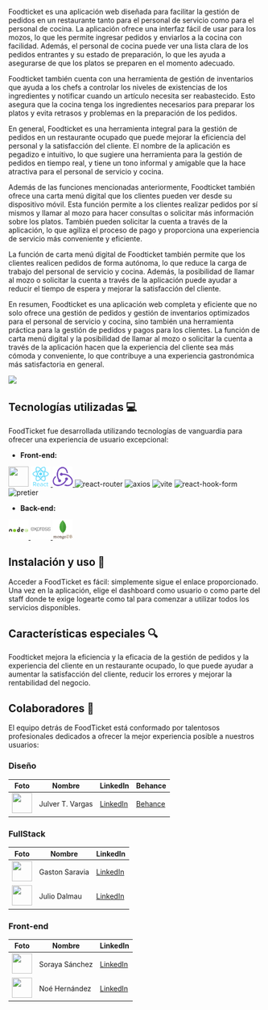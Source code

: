 Foodticket es una aplicación web diseñada para facilitar la gestión de pedidos en un restaurante tanto para el personal de servicio como para el personal de cocina. La aplicación ofrece una interfaz fácil de usar para los mozos, lo que les permite ingresar pedidos y enviarlos a la cocina con facilidad. Además, el personal de cocina puede ver una lista clara de los pedidos entrantes y su estado de preparación, lo que les ayuda a asegurarse de que los platos se preparen en el momento adecuado.

Foodticket también cuenta con una herramienta de gestión de inventarios que ayuda a los chefs a controlar los niveles de existencias de los ingredientes y notificar cuando un artículo necesita ser reabastecido. Esto asegura que la cocina tenga los ingredientes necesarios para preparar los platos y evita retrasos y problemas en la preparación de los pedidos.

En general, Foodticket es una herramienta integral para la gestión de pedidos en un restaurante ocupado que puede mejorar la eficiencia del personal y la satisfacción del cliente. El nombre de la aplicación es pegadizo e intuitivo, lo que sugiere una herramienta para la gestión de pedidos en tiempo real, y tiene un tono informal y amigable que la hace atractiva para el personal de servicio y cocina.

Además de las funciones mencionadas anteriormente, Foodticket también ofrece una carta menú digital que los clientes pueden ver desde su dispositivo móvil. Esta función permite a los clientes realizar pedidos por sí mismos y llamar al mozo para hacer consultas o solicitar más información sobre los platos. También pueden solicitar la cuenta a través de la aplicación, lo que agiliza el proceso de pago y proporciona una experiencia de servicio más conveniente y eficiente.

La función de carta menú digital de Foodticket también permite que los clientes realicen pedidos de forma autónoma, lo que reduce la carga de trabajo del personal de servicio y cocina. Además, la posibilidad de llamar al mozo o solicitar la cuenta a través de la aplicación puede ayudar a reducir el tiempo de espera y mejorar la satisfacción del cliente.

En resumen, Foodticket es una aplicación web completa y eficiente que no solo ofrece una gestión de pedidos y gestión de inventarios optimizados para el personal de servicio y cocina, sino también una herramienta práctica para la gestión de pedidos y pagos para los clientes. La función de carta menú digital y la posibilidad de llamar al mozo o solicitar la cuenta a través de la aplicación hacen que la experiencia del cliente sea más cómoda y conveniente, lo que contribuye a una experiencia gastronómica más satisfactoria en general.

<img src="https://drive.google.com/file/d/1RvafYzDmyeFHghLs2HT4mX4lpPPis0QT/view?usp=sharing" height="300" width="auto"/>

## Tecnologías utilizadas 💻

FoodTicket fue desarrollada utilizando tecnologías de vanguardia para ofrecer una experiencia de usuario excepcional:

- **Front-end:**


<img src="https://cdn.jsdelivr.net/gh/devicons/devicon/icons/javascript/javascript-original.svg" width="40" height="40"/> <a href="https://reactjs.org/" target="_blank" rel="noreferrer"> <img src="https://raw.githubusercontent.com/devicons/devicon/master/icons/react/react-original-wordmark.svg" alt="react" width="40" height="40"/> </a> <a href="https://redux.js.org" target="_blank" rel="noreferrer"> <img src="https://raw.githubusercontent.com/devicons/devicon/master/icons/redux/redux-original.svg" alt="redux" width="40" height="40"/> </a> <img src="https://res.cloudinary.com/axiever/image/upload/v1678117833/descargar_1_m83ocn.svg" alt="react-router" width="40" height="40"/> <img src="https://res.cloudinary.com/axiever/image/upload/v1678118395/descargar_2_uymmsz.svg" alt="axios" width="40" height="40"/> <img src="https://res.cloudinary.com/axiever/image/upload/v1678118577/descargar_3_f8bdyd.svg" alt="vite" width="40" height="40"/> <img src="https://res.cloudinary.com/axiever/image/upload/v1678118769/descargar_4_lfn6sa.svg" alt="react-hook-form" width="40" height="40"/> <img src="https://res.cloudinary.com/axiever/image/upload/v1678119234/descargar_5_vknrwc.svg" alt="pretier" width="40" height="40"/>


- **Back-end:** 

<a href="https://nodejs.org" target="_blank" rel="noreferrer"> <img src="https://raw.githubusercontent.com/devicons/devicon/master/icons/nodejs/nodejs-original-wordmark.svg" alt="nodejs" width="40" height="40"/> </a>    <a href="https://expressjs.com" target="_blank" rel="noreferrer"> <img src="https://raw.githubusercontent.com/devicons/devicon/master/icons/express/express-original-wordmark.svg" alt="express" width="40" height="40"/> </a>  <a href="https://www.mongodb.com/" target="_blank" rel="noreferrer"> <img src="https://raw.githubusercontent.com/devicons/devicon/master/icons/mongodb/mongodb-original-wordmark.svg" alt="mongodb" width="40" height="40"/> </a>


## Instalación y uso 📲

Acceder a FoodTicket es fácil: simplemente sigue el enlace proporcionado. Una vez en la aplicación, elige el dashboard como usuario o como parte del staff donde te exige logearte como tal para comenzar a utilizar todos los servicios disponibles.

## Características especiales 🔍

Foodticket mejora la eficiencia y la eficacia de la gestión de pedidos y la experiencia del cliente en un restaurante ocupado, lo que puede ayudar a aumentar la satisfacción del cliente, reducir los errores y mejorar la rentabilidad del negocio.

## Colaboradores 👥

El equipo detrás de FoodTicket está conformado por talentosos profesionales dedicados a ofrecer la mejor experiencia posible a nuestros usuarios:

### Diseño
| Foto | Nombre | LinkedIn | Behance |
|------|--------|----------|---------|
| <img src="https://ca.slack-edge.com/T02KS88FB0E-U04MMHAS1EF-cf5323f0e1b6-512" width="40" height="40"/> | Julver T. Vargas | <a href="">LinkedIn</a> | <a href="">Behance</a> |


### FullStack
| Foto | Nombre | LinkedIn |
|------|--------|----------|
| <img src="https://ca.slack-edge.com/T02KS88FB0E-U04S91RAA6R-0803ec4abeb8-512" width="40" height="40"/> | Gaston Saravia | <a href="https://www.linkedin.com/in/gaston-saravia/">LinkedIn</a> | 
| <img src="https://ca.slack-edge.com/T02KS88FB0E-U04SHK0FYVB-df7871ce551a-512" width="40" height="40"/> | Julio Dalmau | <a href="https://www.linkedin.com/in/juliodalmau/">LinkedIn</a> |

### Front-end
| Foto | Nombre | LinkedIn |
|------|--------|----------|
| <img src="https://ca.slack-edge.com/T02KS88FB0E-U04NJCD6U8Y-fd14b90ffc77-512" width="40" height="40"/> | Soraya Sánchez | <a href="https://www.linkedin.com/in/soraya-yenile-sanchez/">LinkedIn</a> |
| <img src="https://ca.slack-edge.com/T02KS88FB0E-U04NDAJPYB0-99790f39d135-512" width="40" height="40"/> | Noé Hernández | <a href="https://www.linkedin.com/in/noe-hdz-dev/">LinkedIn</a> |


